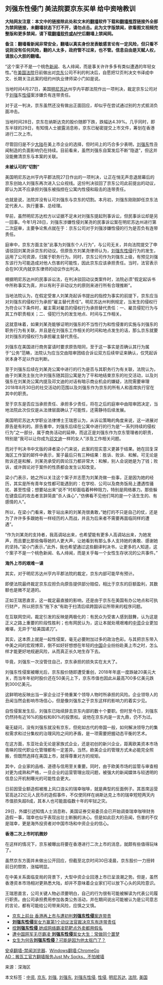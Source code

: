  <h2>刘强东性侵门 美法院要京东买单 给中资啥教训</h2> <p class="notice"><b>大陆网友注意：本文中的链接除此处和文末的<a href="https://github.com/bannedbook/fanqiang" >翻墙</a>软件下载和<a href="https://github.com/killgcd/justmysocks/blob/master/README.md">翻墙推荐</a>链接外全部为禁网链接，未翻墙状态下打不开，请勿点击。此为文字版禁闻，欲看图文视频完整版和更多禁闻，请下载<a href="https://github.com/bannedbook/fanqiang">翻墙软件或APP</a>后翻墙上禁闻网。</p><p>备注：翻墙看新闻非常安全，翻墙以真实身份发表敏感言论有一定风险，但只看不说则没有任何风险，翻的人太多，政府管不过来，也不管。信息自由是天赋人权，请放心大胆的翻墙。</b></p>  <div class="entry"> <p>&#8220;这个案子不是一个桃色<span class='wp_keywordlink_affiliate'><a href="https://www.bannedbook.org/" title="新闻">新闻</a></span>、名人绯闻，而是事关许许多多有类似遭遇的年轻女性。&#8221;在<a href="https://www.bannedbook.org/bnews/tag/%e7%be%8e%e5%9b%bd/" class="st_tag internal_tag" rel="tag" title="标签 美国 下的日志">美国</a><a href="https://www.bannedbook.org/bnews/tag/%e6%b3%95%e9%99%a2/" class="st_tag internal_tag" rel="tag" title="标签 法院 下的日志">法院</a>日前做出对<a href="https://www.bannedbook.org/bnews/tag/%e4%ba%ac%e4%b8%9c/" class="st_tag internal_tag" rel="tag" title="标签 京东 下的日志">京东</a>公司不利的判决后，自愿把12页判决文书译成中文、长期关注此案的纽约州执业律师梁小门如是说。</p> <p>当地时间4月27日，美国<a href="https://www.bannedbook.org/bnews/tag/%E6%98%8E%E5%B0%BC%E8%8B%8F%E8%BE%BE/" class="st_tag internal_tag" rel="tag" title="标签 明尼苏达 下的日志">明尼苏达</a>州亨内平郡法院作出一项判决，裁定京东公司对于<a href="https://www.bannedbook.org/bnews/tag/%E5%88%98%E5%BC%BA/" class="st_tag internal_tag" rel="tag" title="标签 刘强 下的日志">刘强</a>东<a href="https://www.bannedbook.org/bnews/tag/%e6%80%a7%e4%be%b5/" class="st_tag internal_tag" rel="tag" title="标签 性侵 下的日志">性侵</a>案涉嫌负有连带责任。</p> <p>对于这一判决，京东虽然还没有做出正面回应，却似乎在尝试通过别的方式抵消负面冲击。</p> <p>当地时间28日，京东在纳斯达克的股价随即下跌，跌幅达4.39%。几乎同时，即东半球的29日，有知情人士披露消息称，京东已秘密提交上市文件，筹划在香港进行二次上市。</p> <p>尽管回归是不少<span class='wp_keywordlink_affiliate'><a href="https://www.bannedbook.org/" title="大陆" target="_blank">大陆</a></span>在美上市企业的选择，但时间上的巧合多少表明，<a href="https://www.bannedbook.org/bnews/tag/%e5%88%98%e5%bc%ba%e4%b8%9c/" class="st_tag internal_tag" rel="tag" title="标签 刘强东 下的日志">刘强东</a>性丑闻制造的负面影响仍在持续。目前看来，虽然刘强东自案发后不断&#8221;隐退&#8221;，但这并没能撇清京东与本案的关联。</p> <p><strong>未被认可的&#8221;切割&#8221;</strong></p> <p>美国明尼苏达州亨内平郡法院27日作出的一项判决，让正在悄无声息退居幕后的京东创始人刘强东再次进入公众视线。这份判决驳回了京东公司此前提出的动议，即认为其不应承担刘强东被指控在公寓内性侵和殴击的连带责任。</p> <p>也就是说，法院并没有认可刘强东与京东的切割。本月初，刘强东刚刚卸任京东法定代表人、执行董事、总经理。</p> <p>早前，虽然明尼苏达检方以证据不足未对刘强东提起刑事诉讼，但民事诉讼却是另一回事。今年1月28日，刘强东涉嫌性侵刘某尧的民事诉讼案在明尼苏达州进行第二次庭审，主要争论焦点就在于：京东公司对于刘强涉嫌性侵的行为是否负有连带责任。</p> <p>庭审中，京东方面主张&#8221;此事为刘强东个人行为&#8221;，与公司无关，并向法院提交了申请驳回刘某尧诉京东的动议。但原告方刘某尧律师认为，<a href="https://www.bannedbook.org/bnews/tag/%e5%88%98%e5%bc%ba%e4%b8%9c%e6%80%a7%e4%be%b5/" class="st_tag internal_tag" rel="tag" title="标签 刘强东性侵 下的日志">刘强东性侵</a>行为的发生，运用了公司资源，归属于职务行为。同时，京东公司作为刘强东上级，有预见刘强东该行为可能造成对他人伤害的可能性，因此京东应该承担责任。当时，法官表示会在90天内就京东律师的动议作出判决。</p>  <p>根据明尼苏达州的民事诉讼法，在判决驳回动议类案件时，法院必须&#8221;假定起诉书中所称事实为真，并以有利于非动议方的原则来进行所有合理推断&#8221;。</p> <p>当地法院认为，在假定受害人刘某尧起诉书提出的指控为事实的前提下，京东应当对刘强东的侵权行为承担&#8221;雇主替代责任&#8221;。明尼苏达州判例规定，当发生的侵权行为符合以下条件时，雇主需对雇员的侵权行为承担替代责任：一、雇员侵犯行为与其工作职责相关；二、侵犯行为的发生地点、时间与工作相关。</p> <p>这就意味着，如果刘某尧能够证明刘强东的不当性行为和性侵害的实施与刘强东的职务行为有关联，并且是在刘强东工作相关的时间和地点发生的话，那么京东就要对刘强东的侵权行为承担雇主替代责任。</p> <p>刘强东在美国进行商务宴请时要求原告陪同，至于这一事实是否确认其行为属于&#8221;公务&#8221;范畴，法院认为应当交由陪审团结合诉讼双方后续举证来确认，仅凭起诉状本身不足以作出判断。</p> <p>至于刘强东后续在刘某尧公寓中进行的行为是否与其职务行为有关联，法院认为，由于刘某尧主张允许刘强东随其回公寓是为了平和地结束京东的社交活动，以及刘强东在刘某尧公寓内提及邓文迪的对话有暗示商业机会的嫌疑，法院需要审理2018年8月30日的社交活动的范围以及刘强东作为京东的所有人和首席执行官在其中的职责。</p> <p>至于京东是否应当承担责任、承担多少责任，将在之后的庭审中由陪审团决定，当地法院此次仅仅是从法律层面确认了可能性，还需静待后续发展。</p> <p>美国明尼苏达大学职业法律博士王瑞恩认为，从诉讼策略的角度来说，这一进展对原告是有利的。原告重申，刘强东后续在公寓中进行的行为是&#8221;一系列持续的侵权行为&#8221;之一部分，属于商务活动的延伸，而这正是刘强东作为京东管理者的职责，特别是&#8221;我可以让你成为<span class='wp_keywordlink'><a href="https://www.bannedbook.org/forum2/topic3076.html" title="《传奇女谍-邓文迪传》" target="_blank">邓文迪</a></span>一样的女人&#8221;涉及工作相关问题。</p> <p>而对于判决书中文版的译者梁小门来说，此案的现实意义更甚于结果。她在回复深海区工作室的邮件中表示，案子最后只有三种结果：胜诉、败诉、和解。可无论是败诉还是和解，刘某尧承受的舆论压力都非常大：和解，别人会说她是为了钱；败诉，或许舆论对于案件的性质都会发生认知改变。</p> <p>梁小门表示，她之所以关注这个案子并志愿为刘某尧做一些事，正是因为她的经历，其实是所有青年女性都可能遇到的：在学校、公司以及商务饭局上遭遇性骚扰、甚至性侵；想要站出来&#8221;说不&#8221;时却面临着种种阻力，特别是网络暴力。那些躲在键盘后的攻击者言辞简直&#8221;杀人诛心&#8221;，&#8221;仿佛看不见他们骂的是一个活生生的、有感情的人&#8221;。</p> <p>所以，在梁小门看来，敢于站出来的刘某尧很勇敢，&#8221;她打的不只是自己的仗，还是为了许许多多跟她有一样经历的人而战，并且为后来者不需要再面临同样的遭遇&#8221;。</p>  <p>&#8220;作为刘某尧的支持者，我高调站出来，也希望能有更多人高调站出来，为她发声，而且要比那些侮辱她的人更大声，让她看到有那么多人支持她的勇敢、感谢她的坚持。&#8221;梁小门表示，&#8221;此外，我也希望通过这些翻译判决书，让更多的人知道，这个案子不是一个桃色新闻、名人绯闻，而是关乎每一个女性生存状况的公共事件。&#8221;</p> <p><strong>海外上市的艰难一课</strong></p> <p>其实，对于明尼苏达州亨内平郡法院的裁定，京东内部可能早有预计。</p> <p>即便法院最终裁定京东应担负向原告提供部分赔偿，相比于京东的巨额盈利，其数额也是微不足道的。</p> <p>正如王瑞恩直言，这一裁定最直接的影响，还是由于京东在美国有办公地点和可执行财产，所以把京东&#8221;拖下水&#8221;有助于扫清后续跨国诉讼所带来的程序问题。</p> <p>在互联网空间，裁定引发的反映是两极化的：有民众为受害人感到鼓舞，认为这是正义之路上重要的阶段性胜利；也有网民认为，这让本就处境艰难的<a href="https://www.bannedbook.org/bnews/tag/%E4%B8%AD%E8%B5%84/" class="st_tag internal_tag" rel="tag" title="标签 中资 下的日志">中资</a>企业更加难堪，无异于&#8221;给美国递刀&#8221;。</p> <p>其实，这本质上就是一起性侵案，毫无必要附加过多的政治色彩。与其把京东带入中美之间的宏观博弈，倒不如好好想想在年轻的<span class='wp_keywordlink_affiliate'><a href="https://www.bannedbook.org/" title="中国" target="_blank">中国</a></span>企业纷纷赴美上市之时，怎么样才能更好地规避风险，从而真正长久地生存下去。</p> <p>毕竟，刘强东一次没管住自己，京东承担的损失实在太大了。</p> <p>刘强东性侵案被曝光后，京东股价随即遭受重创，2018年年底一度跌破20美元大关，而当年年初时股价还在50美元上下，京东市值也因此从最高700多亿美元跌到300亿美元。</p> <p>这鲜明地反映出当一家企业过于倚重某个领导人物时所承担的风险。企业领导人的丑闻当然会影响市场信心，但是像刘强东之于京东这样的影响力的着实少见。</p>  <p>自性侵案发生后，刘强东已陆续辞去京东内部的数十个要职。但时至今日，刘强东仍然持有近16%的股权和80%的投票权。说他在京东内是一言九鼎，仍不为过。</p> <p>毫无疑问，没有刘强东就没有京东，但宛如古代的帝国一般，如何解决领导力的集权需求和过分集权的治理风险之间的矛盾，是一项需要把握动态平衡的艺术。</p> <p>在这方面，东亚社会无论是家族式企业，还是初创的新兴企业，距离欧美资本市场青睐的现代职业化管理都有一定差异。当然，欧美企业的管理方式未必能完全照搬，但既然选择在美国上市，就得尊重对方的规矩。</p> <p>其中，企业家的品格、道德与信用至关重要。同时，由于欧美市场的监管与审查相对更为成熟和严格，一旦企业的运营管理出现问题，被强大的新闻媒体与较透明的信息公开机制曝光的可能性会更大。</p> <p>日前因营业额造假被推上风口浪尖的瑞幸咖啡，就是典型的反面例子。其首席运营官高达22亿元人民币的造假事件，不仅使同样在纳斯达克上市的瑞幸短短两天内市值损失超8成，其本人也可能面临数十年的牢狱之灾。</p> <p>29日，外媒引述知情人士消息称，美国证券交易委员会已开始调查瑞幸咖啡财务造假一事，瑞幸也似乎表现出壮士断腕的决心。但是如此巨大的丑闻，伤害的不仅是瑞幸，更是海外投资者对中国市场和中资企业的信心。</p> <p><strong>香港二次上市时机微妙</strong></p> <p>在这样的情况下，京东被曝出将要在香港进行二次上市的消息，就颇有些值得玩味了。</p> <p>虽然京东方面并未做出公开回应，但截至北京时间30日凌晨，京东股价一力扭转前日的颓势，涨幅明显。</p> <p>在中美关系面临变局的背景下，大型中资企业回港上市已呈浪潮之势。但是，虽然香港资本市场相对更熟悉大陆，却并不意味着企业家们可以放下心头的风险意识。</p>  <p>王瑞恩直言，公司关键人物必须要明白，自己的行为很有可能被解读为代表公司履行职责。由公司承担费用参加各类公务活动，并在期间说出可能被认为是公司意志的言论，都有可能给公司带来风险，应慎之又慎。</p> <ul class='op-related-articles' title='相关阅读'> <li><a href='https://www.bannedbook.org/bnews/cbnews/20200429/1321043.html' target='_blank'>京东上前台 香港再上市与遭初判<b>刘强东性侵</b>案连带责</a></li> <li><a href='https://www.bannedbook.org/bnews/baitai/20200429/1321024.html' target='_blank'><b>刘强东性侵</b>案女方赢第1个动议法官裁决京东有连带责任</a></li> <li><a href='https://www.bannedbook.org/bnews/baitai/20191215/1241698.html' target='_blank'>控<b>刘强东性侵</b> 她成网络霸凌箭靶点外卖都用假名</a></li> <li><a href='https://www.bannedbook.org/bnews/cbnews/20191214/1240933.html' target='_blank'>遭中国网军无尽霸凌 <b>刘强东性侵</b>案女大生：常做同个噩梦</a></li> <li><a href='https://www.bannedbook.org/bnews/baitai/20190727/1164903.html' target='_blank'>女生为何告<b>刘强东性侵</b>？可能是因为他太抠门了？</a></li> </ul> <div class="texttj"> <a href="https://github.com/bannedbook/fanqiang/wiki/%E5%AE%89%E5%8D%93%E7%BF%BB%E5%A2%99-%E7%A6%81%E9%97%BB%E6%B5%8F%E8%A7%88%E5%99%A8" target="_blank">安卓翻墙-禁闻浏览器</a>、<a href="https://github.com/bannedbook/fanqiang/wiki/Chrome%E4%B8%80%E9%94%AE%E7%BF%BB%E5%A2%99%E5%8C%85" target="_blank">Windows翻墙:ChromeGo</a><br/> <a href="https://github.com/killgcd/justmysocks/blob/master/README.md" target="_blank">AD：搬瓦工官方翻墙服务Just My Socks，不怕被墙</a> </div><p> 来源：深海区 </p><a name='sharetosocial'></a>           </div><!--END ENTRY--> <div class="postfooter"> <div>本文标签：<a href="https://www.bannedbook.org/bnews/tag/%E4%B8%AD%E8%B5%84/" rel="tag">中资</a>, <a href="https://www.bannedbook.org/bnews/tag/%e4%ba%ac%e4%b8%9c/" rel="tag">京东</a>, <a href="https://www.bannedbook.org/bnews/tag/%E5%88%98%E5%BC%BA/" rel="tag">刘强</a>, <a href="https://www.bannedbook.org/bnews/tag/%e5%88%98%e5%bc%ba%e4%b8%9c/" rel="tag">刘强东</a>, <a href="https://www.bannedbook.org/bnews/tag/%e5%88%98%e5%bc%ba%e4%b8%9c%e6%80%a7%e4%be%b5/" rel="tag">刘强东性侵</a>, <a href="https://www.bannedbook.org/bnews/tag/%e6%80%a7%e4%be%b5/" rel="tag">性侵</a>, <a href="https://www.bannedbook.org/bnews/tag/%E6%98%8E%E5%B0%BC%E8%8B%8F%E8%BE%BE/" rel="tag">明尼苏达</a>, <a href="https://www.bannedbook.org/bnews/tag/%e6%b3%95%e9%99%a2/" rel="tag">法院</a>, <a href="https://www.bannedbook.org/bnews/tag/%e7%be%8e%e5%9b%bd/" rel="tag">美国</a></div>  </div><!--END POSTFOOTER--> 